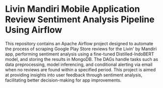 # Livin Mandiri Mobile Application Review Sentiment Analysis Pipeline Using Airflow
This repository contains an Apache Airflow project designed to automate the process of scraping Google Play Store reviews for the Livin' by Mandiri app, performing sentiment analysis using a fine-tuned Distilled-IndoBERT model, and storing the results in MongoDB. The DAGs handle tasks such as data preprocessing, model inferencing, and conditional alerting via email when no reviews are found within a specified period. This project is aimed at providing insights into user feedback through sentiment analysis, facilitating better decision-making for app improvements.
